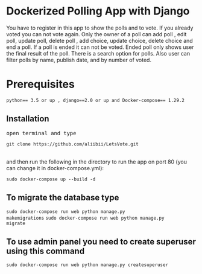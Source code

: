 # Dockerized Polling App with Django

You have to register in this app to show the polls and to vote. If you already voted you can not vote again. Only the owner of a poll can add poll , edit poll, update poll, delete poll , add choice, update choice, delete choice and end a poll. If a poll is ended it can not be voted. Ended poll only shows user the final result of the poll. There is a search option for polls. Also user can filter polls by name, publish date, and by number of voted.

<h1>Prerequisites</h1>
<code>python== 3.5 or up , django==2.0 or up and Docker-compose== 1.29.2 </code>


<h2>Installation</h2>
<pre>open terminal and type</pre>
<code>git clone https://github.com/aliibii/LetsVote.git</code><br><br>

and then run the following in the directory to run the app on port 80 (you can change it in docker-compose.yml):

<code>sudo docker-compose up --build -d</code>

<h2>To migrate the database type</h2>

<code>sudo docker-compose run web python manage.py makemigrations</code>
<code>sudo docker-compose run web python manage.py migrate</code>

<h2>To use admin panel you need to create superuser using this command </h2>
<code>sudo docker-compose run web python manage.py createsuperuser</code>
